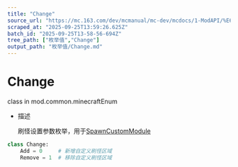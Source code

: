 ```yaml
---
title: "Change"
source_url: "https://mc.163.com/dev/mcmanual/mc-dev/mcdocs/1-ModAPI/%E6%9E%9A%E4%B8%BE%E5%80%BC/Change.html"
scraped_at: "2025-09-25T13:59:26.625Z"
batch_id: "2025-09-25T13-58-56-694Z"
tree_path: ["枚举值","Change"]
output_path: "枚举值/Change.md"
---
```


#  Change

class in mod.common.minecraftEnum

*   描述
    
    刷怪设置参数枚举，用于[SpawnCustomModule](/接口/世界/生物生成#spawncustommodule)
    

```python
class Change:
	Add = 0     # 新增自定义刷怪区域
	Remove = 1  # 移除自定义刷怪区域


```